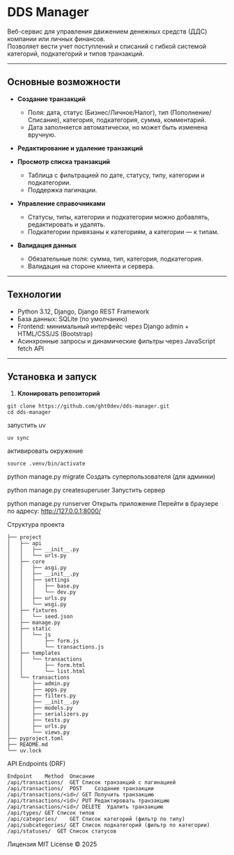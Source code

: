 # DDS Manager

Веб-сервис для управления движением денежных средств (ДДС) компании или личных финансов.  
Позволяет вести учет поступлений и списаний с гибкой системой категорий, подкатегорий и типов транзакций.

---

## Основные возможности

- **Создание транзакций**  
  - Поля: дата, статус (Бизнес/Личное/Налог), тип (Пополнение/Списание), категория, подкатегория, сумма, комментарий.  
  - Дата заполняется автоматически, но может быть изменена вручную.  

- **Редактирование и удаление транзакций**  
- **Просмотр списка транзакций**  
  - Таблица с фильтрацией по дате, статусу, типу, категории и подкатегории.  
  - Поддержка пагинации.  

- **Управление справочниками**  
  - Статусы, типы, категории и подкатегории можно добавлять, редактировать и удалять.  
  - Подкатегории привязаны к категориям, а категории — к типам.  

- **Валидация данных**  
  - Обязательные поля: сумма, тип, категория, подкатегория.  
  - Валидация на стороне клиента и сервера.

---

## Технологии

- Python 3.12, Django, Django REST Framework  
- База данных: SQLite (по умолчанию)  
- Frontend: минимальный интерфейс через Django admin + HTML/CSS/JS (Bootstrap)  
- Асинхронные запросы и динамические фильтры через JavaScript fetch API  

---

## Установка и запуск

1. **Клонировать репозиторий**

```
git clone https://github.com/ght0dev/dds-manager.git
cd dds-manager
```

запустить uv 

```
uv sync
```

активировать окружение 
```
source .venv/bin/activate
```

python manage.py migrate
Создать суперпользователя (для админки)

python manage.py createsuperuser
Запустить сервер

python manage.py runserver
Открыть приложение
Перейти в браузере по адресу: http://127.0.0.1:8000/

Структура проекта
```
├── project
│   ├── api
│   │   ├── __init__.py
│   │   └── urls.py
│   ├── core
│   │   ├── asgi.py
│   │   ├── __init__.py
│   │   ├── settings
│   │   │   ├── base.py
│   │   │   └── dev.py
│   │   ├── urls.py
│   │   └── wsgi.py
│   ├── fixtures
│   │   └── seed.json
│   ├── manage.py
│   ├── static
│   │   └── js
│   │       ├── form.js
│   │       └── transactions.js
│   ├── templates
│   │   └── transactions
│   │       ├── form.html
│   │       └── list.html
│   └── transactions
│       ├── admin.py
│       ├── apps.py
│       ├── filters.py
│       ├── __init__.py
│       ├── models.py
│       ├── serializers.py
│       ├── tests.py
│       ├── urls.py
│       └── views.py
├── pyproject.toml
├── README.md
└── uv.lock
```
API Endpoints (DRF)
```
Endpoint	Method	Описание
/api/transactions/	GET	Список транзакций с пагинацией
/api/transactions/	POST	Создание транзакции
/api/transactions/<id>/	GET	Получить транзакцию
/api/transactions/<id>/	PUT	Редактировать транзакцию
/api/transactions/<id>/	DELETE	Удалить транзакцию
/api/types/	GET	Список типов
/api/categories/	GET	Список категорий (фильтр по типу)
/api/subcategories/	GET	Список подкатегорий (фильтр по категории)
/api/statuses/	GET	Список статусов
```
Лицензия
MIT License © 2025
